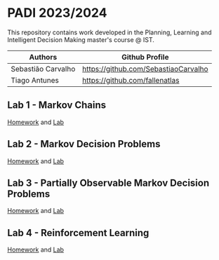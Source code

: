 # PADI 2023/2024

This repository contains work developed in the Planning, Learning and Intelligent Decision Making master's course @ IST.

Authors | Github Profile
--------|--------
Sebastião Carvalho | https://github.com/SebastiaoCarvalho
Tiago Antunes  | https://github.com/fallenatlas

## Lab 1 - Markov Chains

[Homework](https://github.com/SebastiaoCarvalho/padi/blob/main/hw1/hw1.pdf) and [Lab](https://github.com/SebastiaoCarvalho/padi/blob/main/hw1/lab_1.ipynb)

## Lab 2 - Markov Decision Problems

[Homework](https://github.com/SebastiaoCarvalho/padi/blob/main/hw2/hw2.pdf) and [Lab](https://github.com/SebastiaoCarvalho/padi/blob/main/hw2/lab_2.ipynb)

## Lab 3 - Partially Observable Markov Decision Problems

[Homework](https://github.com/SebastiaoCarvalho/padi/blob/main/hw3/hw3.pdf) and [Lab](https://github.com/SebastiaoCarvalho/padi/blob/main/hw3/lab_3.ipynb)

## Lab 4 - Reinforcement Learning

[Homework](https://github.com/SebastiaoCarvalho/padi/blob/main/hw4/hw4.pdf) and [Lab](https://github.com/SebastiaoCarvalho/padi/blob/main/hw4/lab_4.ipynb)
